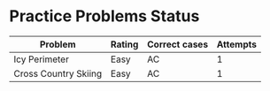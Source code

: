 # Practice Problems Status
Problem|Rating|Correct cases|Attempts
-|-|-|-
Icy Perimeter|Easy|AC|1
Cross Country Skiing|Easy|AC|1